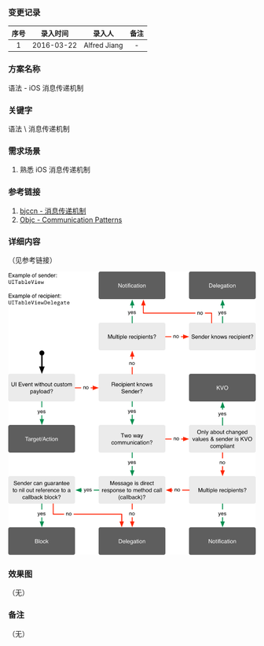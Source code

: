 ### 变更记录

| 序号 | 录入时间 | 录入人 | 备注 |
|:--------:|:--------:|:--------:|:--------:|
| 1 | 2016-03-22 | Alfred Jiang | - |

### 方案名称

语法 - iOS 消息传递机制

### 关键字

语法 \ 消息传递机制

### 需求场景

1. 熟悉 iOS 消息传递机制

### 参考链接

1. [bjccn - 消息传递机制](http://www.objccn.io/issue-7-4/)
2. [Objc - Communication Patterns](https://www.objc.io/issues/7-foundation/communication-patterns/)

### 详细内容
（见参考链接）

![Image_00160_00001.png](Images/Image_00160_00001.png)

### 效果图
（无）

### 备注
（无）
